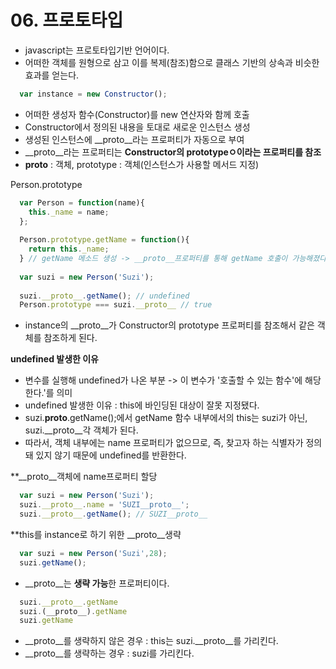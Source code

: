 # 06. 프로토타입

- javascript는 프로토타입기반 언어이다.
- 어떠한 객체를 원형으로 삼고 이를 복제(참조)함으로 클래스 기반의 상속과 비슷한 효과를 얻는다.

```javascript
  var instance = new Constructor();
```
- 어떠한 생성자 함수(Constructor)를 new 연산자와 함께 호출
- Constructor에서 정의된 내용을 토대로 새로운 인스턴스 생성
- 생성된 인스턴스에 __proto__라는 프로퍼티가 자동으로 부여
- __proto__라는 프로퍼티는 **Constructor의 prototypeㅇ이라는 프로퍼티를 참조**
- __proto__ : 객체, prototype : 객체(인스턴스가 사용할 메서드 지정)

Person.prototype
```javascript
  var Person = function(name){
    this._name = name;
  };
  
  Person.prototype.getName = function(){
    return this._name;
  } // getName 메소드 생성 -> __proto__프로퍼티를 통해 getName 호출이 가능해졌다.
  
  var suzi = new Person('Suzi');
  
  suzi.__proto__.getName(); // undefined
  Person.prototype === suzi.__proto__ // true
```
- instance의 __proto__가 Constructor의 prototype 프로퍼티를 참조해서 같은 객체를 참조하게 된다.

**undefined 발생한 이유**
- 변수를 실행해 undefined가 나온 부분 -> 이 변수가 '호출할 수 있는 함수'에 해당한다.'를 의미
- undefined 발생한 이유 : this에 바인딩된 대상이 잘못 지정됐다.
- suzi.__proto__.getName();에서 getName 함수 내부에서의 this는 suzi가 아닌, suzi.__proto__각 객체가 된다.
- 따라서, 객체 내부에는 name 프로퍼티가 없으므로, 즉, 찾고자 하는 식별자가 정의돼 있지 않기 때문에 undefined를 반환한다.

**__proto__객체에 name프로퍼티 할당
```javascript
  var suzi = new Person('Suzi');
  suzi.__proto__.name = 'SUZI__proto__';
  suzi.__proto__.getName(); // SUZI__proto__
```
**this를 instance로 하기 위한 __proto__생략
```javascript
  var suzi = new Person('Suzi',28);
  suzi.getName();
```
- __proto__는 **생략 가능**한 프로퍼티이다.

```javascript
  suzi.__proto__.getName
  suzi.(__proto__).getName
  suzi.getName
```
- __proto__를 생략하지 않은 경우 : this는 suzi.__proto__를 가리킨다.
- __proto__를 생략하는 경우 : suzi를 가리킨다.
